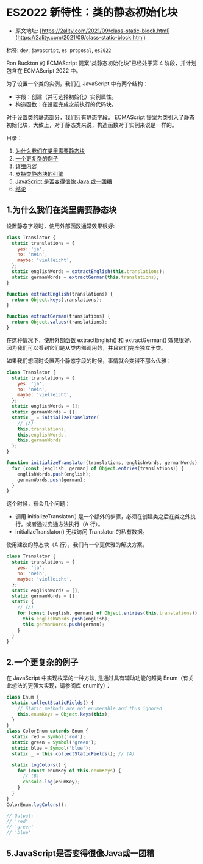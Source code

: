 # ES2022 新特性：类的静态初始化块

- 原文地址: [https://2ality.com/2021/09/class-static-block.html](https://2ality.com/2021/09/class-static-block.html)

标签: `dev`, `javascript`, `es proposal`, `es2022`

Ron Buckton 的 ECMAScript 提案“类静态初始化块”已经处于第 4 阶段，并计划包含在 ECMAScript 2022 中。

为了设置一个类的实例，我们在 JavaScript 中有两个结构：

- 字段：创建（并可选择初始化）实例属性。
- 构造函数：在设置完成之前执行的代码块。

对于设置类的静态部分，我们只有静态字段。 ECMAScript 提案为类引入了静态初始化块，大致上，对于静态类来说，构造函数对于实例来说是一样的。

目录：

1. [为什么我们在类里需要静态块](#1为什么我们在类里需要静态块)
2. [一个更复杂的例子](#2一个更复杂的例子)
3. [详细内容](#3详细内容)
4. [支持类静态块的引擎](#4详细内容)
5. [JavaScript 是否变得很像 Java 或一团糟](#5JavaScript是否变得很像Java或一团糟)
6. [结论](#6结论)

## 1.为什么我们在类里需要静态块

设置静态字段时，使用外部函数通常效果很好:

```js
class Translator {
  static translations = {
    yes: 'ja',
    no: 'nein',
    maybe: 'vielleicht',
  };
  static englishWords = extractEnglish(this.translations);
  static germanWords = extractGerman(this.translations);
}

function extractEnglish(translations) {
  return Object.keys(translations);
}

function extractGerman(translations) {
  return Object.values(translations);
}
```

在这种情况下，使用外部函数 extractEnglish() 和 extractGerman() 效果很好，因为我们可以看到它们是从类内部调用的，并且它们完全独立于类。

如果我们想同时设置两个静态字段的时候，事情就会变得不那么优雅：

```js
class Translator {
  static translations = {
    yes: 'ja',
    no: 'nein',
    maybe: 'vielleicht',
  };
  static englishWords = [];
  static germanWords = [];
  static _ = initializeTranslator(
    // (A)
    this.translations,
    this.englishWords,
    this.germanWords
  );
}

function initializeTranslator(translations, englishWords, germanWords) {
  for (const [english, german] of Object.entries(translations)) {
    englishWords.push(english);
    germanWords.push(german);
  }
}
```

这个时候，有会几个问题：

- 调用 initializeTranslator() 是一个额外的步骤，必须在创建类之后在类之外执行。或者通过变通方法执行（A 行）。
- initializeTranslator() 无权访问 Translator 的私有数据。

使用建议的静态块（A 行），我们有一个更优雅的解决方案。

```js
class Translator {
  static translations = {
    yes: 'ja',
    no: 'nein',
    maybe: 'vielleicht',
  };
  static englishWords = [];
  static germanWords = [];
  static {
    // (A)
    for (const [english, german] of Object.entries(this.translations)) {
      this.englishWords.push(english);
      this.germanWords.push(german);
    }
  }
}
```

## 2.一个更复杂的例子

在 JavaScript 中实现枚举的一种方法, 是通过具有辅助功能的超类 Enum（有关此想法的更强大实现，请参阅库 enumify）：

```js
class Enum {
  static collectStaticFields() {
    // Static methods are not enumerable and thus ignored
    this.enumKeys = Object.keys(this);
  }
}
class ColorEnum extends Enum {
  static red = Symbol('red');
  static green = Symbol('green');
  static blue = Symbol('blue');
  static _ = this.collectStaticFields(); // (A)

  static logColors() {
    for (const enumKey of this.enumKeys) {
      // (B)
      console.log(enumKey);
    }
  }
}
ColorEnum.logColors();

// Output:
// 'red'
// 'green'
// 'blue'
```

## 5.JavaScript是否变得很像Java或一团糟
